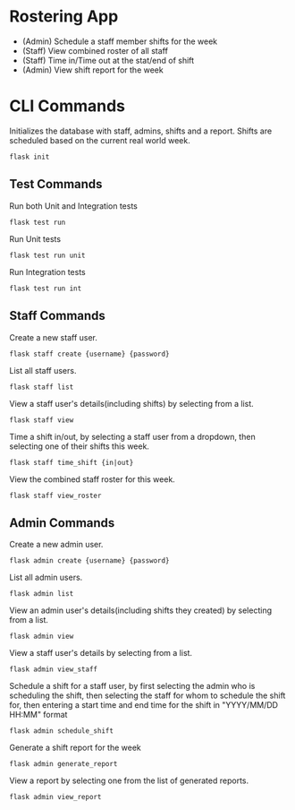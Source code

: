# Rostering App

* (Admin) Schedule a staff member shifts for the week
* (Staff) View combined roster of all staff
* (Staff) Time in/Time out at the stat/end of shift
* (Admin) View shift report for the week

# CLI Commands

Initializes the database with staff, admins, shifts and a report. Shifts are scheduled based on the current real world week.
```
flask init
```

## Test Commands
Run both Unit and Integration tests
```
flask test run
```

Run Unit tests
```
flask test run unit
```

Run Integration tests
```
flask test run int
```

## Staff Commands

Create a new staff user.
```
flask staff create {username} {password}
```

List all staff users.
```
flask staff list
```

View a staff user's details(including shifts) by selecting from a list.
```
flask staff view
```

Time a shift in/out, by selecting a staff user from a dropdown, then selecting one of their shifts this week.
```
flask staff time_shift {in|out}
```

View the combined staff roster for this week.
```
flask staff view_roster
```

## Admin Commands

Create a new admin user.
```
flask admin create {username} {password}
```

List all admin users.
```
flask admin list
```

View an admin user's details(including shifts they created) by selecting from a list.
```
flask admin view
```

View a staff user's details by selecting from a list.
```
flask admin view_staff
```

Schedule a shift for a staff user, by first selecting the admin who is scheduling the shift, then selecting the staff for whom to schedule the shift for, then entering a start time and end time for the shift in "YYYY/MM/DD HH:MM" format
```
flask admin schedule_shift
```

Generate a shift report for the week
```
flask admin generate_report
```

View a report by selecting one from the list of generated reports.
```
flask admin view_report
```
